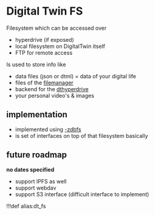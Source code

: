 # Digital Twin FS

Filesystem which can be accessed over

- hyperdrive (if exposed)
- local filesystem on DigitalTwin itself
- FTP for remote access

Is used to store info like

- data files (json or dtml) = data of your digital life
- files of the [filemanager](dtfilemanager)
- backend for the [dthyperdrive](dthyperdrive)
- your personal video's & images

## implementation

- implemented using [-zdbfs](zdbfs)
- is set of interfaces on top of that filesystem basically

## future roadmap

**no dates specified**

- support IPFS as well
- support webdav
- support S3 interface (difficult interface to implement)

!!!def alias:dt_fs